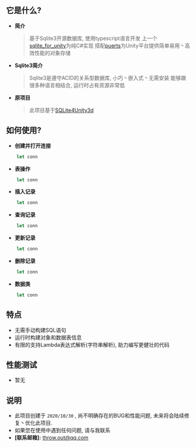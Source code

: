 ## 它是什么?

* **简介**
  > 基于Sqlite3开源数据库, 使用typescript语言开发
  > 上一个[sqlite_for_unity](https://github.com/layerpsr/sqlite3_for_unity)为纯C#实现
  > 搭配[puerts](https://github.com/Tencent/puerts)为Unity平台提供简单易用丶高效性能的对象存储

* **Sqlite3简介**
  > Sqlite3是遵守ACID的关系型数据库, 小巧丶嵌入式丶无需安装
  > 能够跟很多种语言相结合, 运行时占有资源非常低

* **原项目**
  > 此项目基于[SQLite4Unity3d](https://github.com/robertohuertasm/SQLite4Unity3d)
 
## 如何使用?

* **创建并打开连接**
``` ts
    let conn
```

* **表操作**
``` ts
    let conn
```

* **插入记录**
``` ts
    let conn
```

* **查询记录**
``` ts
    let conn
```

* **更新记录**
``` ts
    let conn
```

- **删除记录**
``` ts
    let conn
```

- **数据类**
``` ts
    let conn
```

## 特点
* 无需手动构建SQL语句
* 运行时构建对象和数据表信息
* 有限的支持Lambda表达式解析(字符串解析), 助力编写更健壮的代码

## **性能测试**
* 暂无

## 说明
* 此项目创建于 `2020/10/30` , 尚不明确存在的BUG和性能问题, 未来将会陆续修复丶优化此项目.
* 如果您在使用中遇到任何问题, 请与我联系
* **[联系邮箱]:** <throw.out@qq.com>
